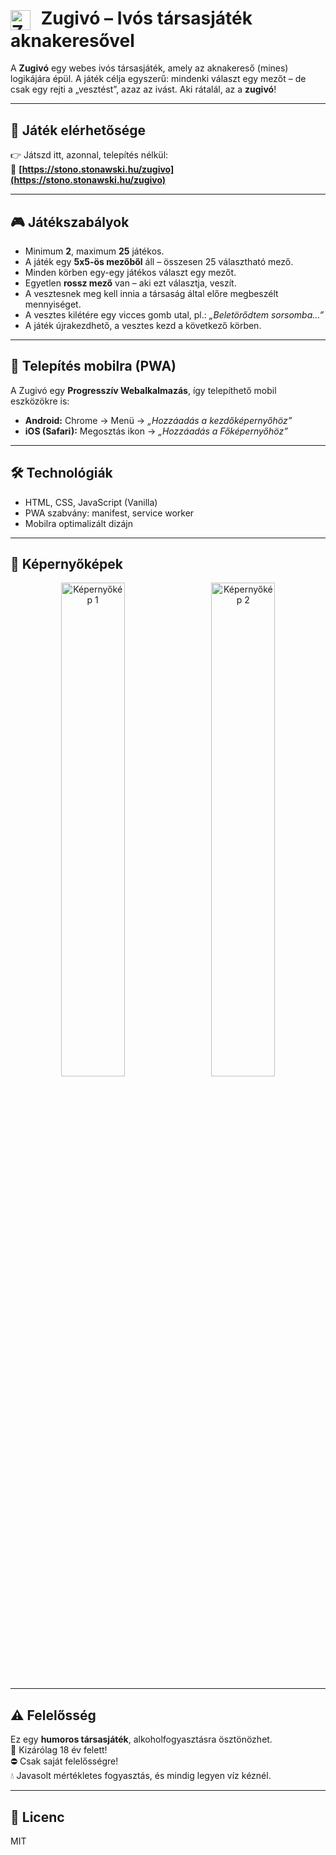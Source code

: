 <h1>
  <img src="https://stono.stonawski.hu/zugivo/img/favicon.png" alt="Zugivó logó" width="32" style="vertical-align: middle; margin-right: 10px;">
  Zugivó – Ivós társasjáték aknakeresővel
</h1>

A **Zugivó** egy webes ivós társasjáték, amely az aknakereső (mines) logikájára épül. A játék célja egyszerű: mindenki választ egy mezőt – de csak egy rejti a „vesztést”, azaz az ivást. Aki rátalál, az a **zugivó**!

---

## 🔗 Játék elérhetősége

👉 Játszd itt, azonnal, telepítés nélkül:  
📲 **[https://stono.stonawski.hu/zugivo](https://stono.stonawski.hu/zugivo)**

---

## 🎮 Játékszabályok

- Minimum **2**, maximum **25** játékos.
- A játék egy **5x5-ös mezőből** áll – összesen 25 választható mező.
- Minden körben egy-egy játékos választ egy mezőt.
- Egyetlen **rossz mező** van – aki ezt választja, veszít.
- A vesztesnek meg kell innia a társaság által előre megbeszélt mennyiséget.
- A vesztes kilétére egy vicces gomb utal, pl.: *„Beletörődtem sorsomba…”*
- A játék újrakezdhető, a vesztes kezd a következő körben.

---

## 📱 Telepítés mobilra (PWA)

A Zugivó egy **Progresszív Webalkalmazás**, így telepíthető mobil eszközökre is:

- **Android:** Chrome → Menü → *„Hozzáadás a kezdőképernyőhöz”*
- **iOS (Safari):** Megosztás ikon → *„Hozzáadás a Főképernyőhöz”*

---

## 🛠️ Technológiák

- HTML, CSS, JavaScript (Vanilla)
- PWA szabvány: manifest, service worker
- Mobilra optimalizált dizájn

---

## 📸 Képernyőképek
<p align="center">
  <img src="https://stono.stonawski.hu/zugivo/img/zscr1.jpg" alt="Képernyőkép 1" width="45%" style="margin-right:10px;">
  <img src="ttps://stono.stonawski.hu/zugivo/img/zscr2.jpg" alt="Képernyőkép 2" width="45%">
</p>

---

## ⚠️ Felelősség

Ez egy **humoros társasjáték**, alkoholfogyasztásra ösztönözhet.  
🔞 Kizárólag 18 év felett!  
⛔ Csak saját felelősségre!  
💧 Javasolt mértékletes fogyasztás, és mindig legyen víz kéznél.

---

## 📄 Licenc

MIT

